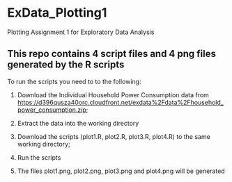 # ExData_Plotting1
Plotting Assignment 1 for Exploratory Data Analysis
## This repo contains 4 script files and 4 png files generated by the R scripts

To run the scripts you need to to the following:


1. Download the Individual Household Power Consumption data from
https://d396qusza40orc.cloudfront.net/exdata%2Fdata%2Fhousehold_power_consumption.zip;

2. Extract the data into the working directory

3. Download the scripts (plot1.R, plot2.R, plot3.R, plot4.R) to the same working directory;

4. Run the scripts

5. The files plot1.png, plot2.png, plot3.png and plot4.png will be generated
